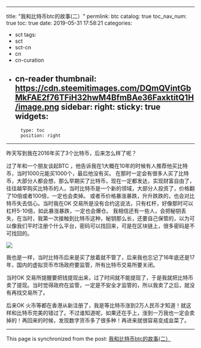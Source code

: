 
---
title: "我和比特币btc的故事(二）"
permlink: btc
catalog: true
toc_nav_num: true
toc: true
date: 2019-05-31 17:58:21
categories:
- sct
tags:
- sct
- sct-cn
- cn
- cn-curation
- cn-reader
thumbnail: https://cdn.steemitimages.com/DQmQVintGbMkFAE2f76TFiH32hwM4BfmBAe36FaxktitQ1H/image.png
sidebar:
    right:
        sticky: true
widgets:
    -
        type: toc
        position: right
---


昨天写到我在2016年买了3个比特币，后来怎么样了呢？

过了年和一个朋友谈起BTC ，他告诉我在1大概在10年的时候有人推荐他买比特币，当时1000元能买1000个，最后他没有买。
在那时一定会有很多人买了比特币，大部分人都会想，那么早期买了比特币，现在一定都发达，实现财富自由了，往往越早购买比特币的人，当时比特币是一个新的领域，大部分人投资了，价格翻了10倍或者100倍，一定也会卖掉。
或者币价格暴涨暴跌，升升跌跌的，也会对比特币失去信心。当时我在OK 交易所是没有合约这说法，只有杠杆，好像那时可以杠杆5-10倍，如此暴涨暴跌，一定也会爆仓。
我相信还有一些人，会把秘钥丢失，在当时，我第一次接触到比特币这种，秘钥那么长，还要自己保管的，以为可以像我们平时注册个什么平台，密码可以找回来，可是在区块链上，很多密码是不可找回的。

![](https://cdn.steemitimages.com/DQmQVintGbMkFAE2f76TFiH32hwM4BfmBAe36FaxktitQ1H/image.png)

我也是一样，当时比特币后来是买了放着就不管了，后来我也忘记了16年底还是17年，国内的虚拟货币市场政府要监管，所有比特币交易所要关闭。

当时OK 交易所提醒要把钱提现出来，过了时间就不能提现了，于是我就把比特币卖了提现。当时觉得政府在监管，一定是不安全才监管的，所以我卖了之后，就没有再找交易所了。

后来OK 火币等都在香港从新注册了，我是等比特币涨到2万人民币才知道！就这样和比特币完美的错过了。不过谁知道呢，如果还在手上，涨到一万我也一定会卖掉的！再回来的时候，发现数字货币多了很多种！再进来就很容易变成韭菜了。

- - -

This page is synchronized from the post: [我和比特币btc的故事(二）](https://steemit.com/@cherryzz/btc)
